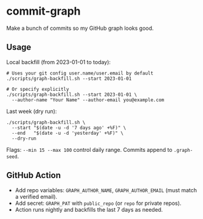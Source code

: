 # commit-graph
Make a bunch of commits so my GitHub graph looks good.

## Usage

Local backfill (from 2023-01-01 to today):

```
# Uses your git config user.name/user.email by default
./scripts/graph-backfill.sh --start 2023-01-01

# Or specify explicitly
./scripts/graph-backfill.sh --start 2023-01-01 \
  --author-name "Your Name" --author-email you@example.com
```

Last week (dry run):

```
./scripts/graph-backfill.sh \
  --start "$(date -u -d '7 days ago' +%F)" \
  --end   "$(date -u -d 'yesterday' +%F)" \
  --dry-run
```

Flags: `--min 15 --max 100` control daily range. Commits append to `.graph-seed`.

## GitHub Action

- Add repo variables: `GRAPH_AUTHOR_NAME`, `GRAPH_AUTHOR_EMAIL` (must match a verified email).
- Add secret: `GRAPH_PAT` with `public_repo` (or `repo` for private repos).
- Action runs nightly and backfills the last 7 days as needed.
